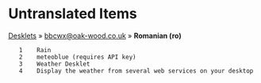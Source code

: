 # Untranslated Items
[Desklets](../../../README.md) &#187; [bbcwx@oak-wood.co.uk](../README.md) &#187; **Romanian (ro)**

       1	Rain
       2	meteoblue (requires API key)
       3	Weather Desklet
       4	Display the weather from several web services on your desktop
